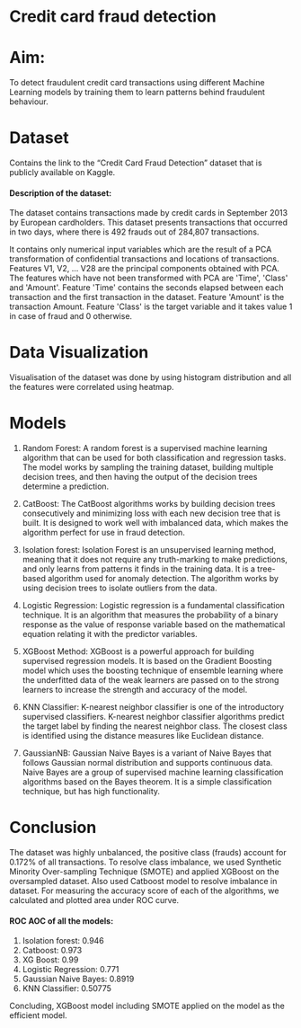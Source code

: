# Credit card fraud detection
# Aim: 
To detect fraudulent credit card transactions using different Machine Learning models by training them to learn patterns behind fraudulent behaviour.

# Dataset
Contains the link to the “Credit Card Fraud Detection” dataset that is publicly available on Kaggle.
#### Description of the dataset:
The dataset contains transactions made by credit cards in September 2013 by European cardholders.
This dataset presents transactions that occurred in two days, where there is 492 frauds out of 284,807 transactions.  

It contains only numerical input variables which are the result of a PCA transformation of confidential transactions and locations of transactions. 
Features V1, V2, … V28 are the principal components obtained with PCA.
The features which have not been transformed with PCA are 'Time', 'Class' and 'Amount'. 
Feature 'Time' contains the seconds elapsed between each transaction and the first transaction in the dataset. 
Feature 'Amount' is the transaction Amount. 
Feature 'Class' is the target variable and it takes value 1 in case of fraud and 0 otherwise.

# Data Visualization
Visualisation of the dataset was done by using histogram distribution and all the features were correlated using heatmap.

# Models
1. Random Forest:
   A random forest is a supervised machine learning algorithm that can be used for both classification and regression tasks. The model works by sampling the training dataset, building multiple decision trees, and then having the output of the decision trees determine a prediction.

2. CatBoost:
   The CatBoost algorithms works by building decision trees consecutively and minimizing loss with each new decision tree that is built. It is designed to work well with imbalanced data, which makes the algorithm perfect for use in fraud detection.

3. Isolation forest:
   Isolation Forest is an unsupervised learning method, meaning that it does not require any truth-marking to make predictions, and only learns from patterns it finds in the training data. It is a tree-based algorithm used for anomaly detection. The algorithm works by using decision trees to isolate outliers from the data.

4. Logistic Regression:
   Logistic regression is a fundamental classification technique. It is an algorithm that measures the probability of a binary response as the value of response variable based on the mathematical equation relating it with the predictor variables.
   
5. XGBoost Method:
   XGBoost is a powerful approach for building supervised regression models. It is based on the Gradient Boosting model which uses the boosting technique of ensemble learning where the underfitted data of the weak learners are passed on to the strong learners to increase the strength and accuracy of the model.

6. KNN Classifier:
   K-nearest neighbor classifier is one of the introductory supervised classifiers. K-nearest neighbor classifier algorithms predict the target label by finding the nearest neighbor class. The closest class is identified using the distance measures like Euclidean distance.
   
7. GaussianNB:
   Gaussian Naive Bayes is a variant of Naive Bayes that follows Gaussian normal distribution and supports continuous data. Naive Bayes are a group of supervised machine learning classification algorithms based on the Bayes theorem. It is a simple classification technique, but has high functionality.
  
# Conclusion
The dataset was highly unbalanced, the positive class (frauds) account for 0.172% of all transactions. To resolve class imbalance, we used Synthetic Minority Over-sampling Technique (SMOTE) and applied XGBoost on the oversampled dataset. Also used Catboost model to resolve imbalance in dataset.
For measuring the accuracy score of each of the algorithms, we calculated and plotted area under ROC curve. 
#### ROC AOC of all the models:
1. Isolation forest: 0.946
2. Catboost: 0.973
3. XG Boost: 0.99
4. Logistic Regression: 0.771
5. Gaussian Naive Bayes: 0.8919
6. KNN Classifier: 0.50775

Concluding, XGBoost model including SMOTE applied on the model as the efficient model.





